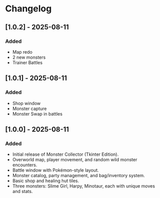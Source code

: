 # Changelog

## [1.0.2] - 2025-08-11
### Added
- Map redo
- 2 new monsters
- Trainer Battles

## [1.0.1] - 2025-08-11
### Added
- Shop window
- Monster capture
- Monster Swap in battles


## [1.0.0] - 2025-08-11
### Added
- Initial release of Monster Collector (Tkinter Edition).
- Overworld map, player movement, and random wild monster encounters.
- Battle window with Pokémon-style layout.
- Monster catalog, party management, and bag/inventory system.
- Basic shop and healing hut tiles.
- Three monsters: Slime Girl, Harpy, Minotaur, each with unique moves and stats.